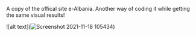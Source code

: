 A copy of the offical site e-Albania. 
Another way of coding it while getting the same visual results!

![alt text](![Screenshot 2021-11-18 105434](https://user-images.githubusercontent.com/57449723/142393836-f3a89440-a2a4-4991-8eb1-971e1ba985e7.png))
